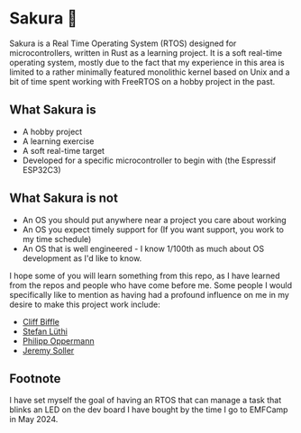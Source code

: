 # Sakura :cherry_blossom:

Sakura is a Real Time Operating System (RTOS) designed for microcontrollers, written in
Rust as a learning project. It is a soft real-time operating system, mostly due to the
fact that my experience in this area is limited to a rather minimally featured monolithic
kernel based on Unix and a bit of time spent working with FreeRTOS on a hobby project in
the past.

## What Sakura is
* A hobby project
* A learning exercise
* A soft real-time target
* Developed for a specific microcontroller to begin with (the Espressif ESP32C3)

## What Sakura is not
* An OS you should put anywhere near a project you care about working
* An OS you expect timely support for (If you want support, you work to my time schedule)
* An OS that is well engineered - I know 1/100th as much about OS development as I'd
like to know.

I hope some of you will learn something from this repo, as I have learned from the repos
and people who have come before me. Some people I would specifically like to mention as
having had a profound influence on me in my desire to make this project work include:
* [Cliff Biffle](https://github.com/cbiffle)
* [Stefan Lüthi](https://gitlab.com/bern-rtos/bern-rtos)
* [Philipp Oppermann](https://os.phil-opp.com)
* [Jeremy Soller](https://github.com/jackpot51)

## Footnote
I have set myself the goal of having an RTOS that can manage a task that blinks an LED on
the dev board I have bought by the time I go to EMFCamp in May 2024.
